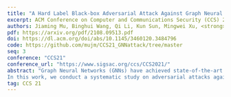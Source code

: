 ```yaml
---
title: "A Hard Label Black-box Adversarial Attack Against Graph Neural Networks"
excerpt: ACM Conference on Computer and Communications Security (CCS) 2021
authors: Jiaming Mu, Binghui Wang, Qi Li, Kun Sun, Mingwei Xu, <strong>Zhuotao Liu</strong>
pdf: https://arxiv.org/pdf/2108.09513.pdf
doi: https://dl.acm.org/doi/abs/10.1145/3460120.3484796
code: https://github.com/mujm/CCS21_GNNattack/tree/master
seq: 3
conference: "CCS21"
conference_url: "https://www.sigsac.org/ccs/CCS2021/"
abstract: "Graph Neural Networks (GNNs) have achieved state-of-the-art performance in various graph structure related tasks such as node classification and graph classification. However, GNNs are vulnerable to adversarial attacks. Existing works mainly focus on attacking GNNs for node classification; nevertheless, the attacks against GNNs for graph classification have not been well explored.
In this work, we conduct a systematic study on adversarial attacks against GNNs for graph classification via perturbing the graph structure. In particular, we focus on the most challenging attack, i.e., hard label black-box attack, where an attacker has no knowledge about the target GNN model and can only obtain predicted labels through querying the target model. To achieve this goal, we formulate our attack as an optimization problem, whose objective is to minimize the number of edges to be perturbed in a graph while maintaining the high attack success rate. The original optimization problem is intractable to solve, and we relax the optimization problem to be a tractable one, which is solved with theoretical convergence guarantee. We also design a coarse-grained searching algorithm and a query-efficient gradient computation algorithm to decrease the number of queries to the target GNN model. Our experimental results on three real-world datasets demonstrate that our attack can effectively attack representative GNNs for graph classification with less queries and perturbations. We also evaluate the effectiveness of our attack under two defenses: one is well-designed adversarial graph detector and the other is that the target GNN model itself is equipped with a defense to prevent adversarial graph generation. Our experimental results show that such defenses are not effective enough, which highlights more advanced defenses."
tag: CCS 21
---
```

